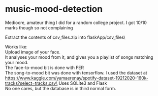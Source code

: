 # music-mood-detection
Mediocre, amateur thing I did for a random college project. I got 10/10 marks though so not complaining

Extract the contents of csv_files.zip into flaskApp/csv_files\


Works like:\
Upload image of your face.\
It analyses your mood from it, and gives you a playlist of songs matching your mood.\
The face-to-mood bit is done with FER\
The song-to-mood bit was done with tensorflow. I used the dataset at https://www.kaggle.com/yamaerenay/spotify-dataset-19212020-160k-tracks?select=tracks.csv\
Uses SQLite3 and Flask\
No one cares, but the database is in third normal form.
